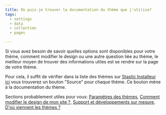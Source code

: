 ```yaml
---
title: Où puis-je trouver la documentation du thème que j'utilise?
tags:
  - settings
  - data
  - collection
  - pages

---
```

Si vous avez besoin de savoir quelles options sont disponibles pour votre thème, comment modifier le design ou une autre question liée au thème, le meilleur moyen de trouver des informations utiles est se rendre sur la page de votre thème. 

Pour cela, il suffit de vérifier dans la liste des thèmes sur [Stastic Installeur ici](https://stastic.net/#/themes) vous trouverez un bouton "Source" pour chaque thème. Ce bouton mène à la documentation du thème. 

Sections probablement utiles pour vous: [Paramètres des thèmes](/docs/fr/common-theme-settings), [Comment modifier le design de mon site ?](/docs/fr/comment-changer-la-conception-de-mon-site-web), [Support et développements sur mesure](/docs/fr/assistance-professionnelle-et-developpements-personnalises), [D'où viennent les thèmes ?](/docs/fr/dou-viennent-les-themes)
